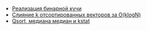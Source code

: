 * [Реализация бинарной кучи](https://github.com/VladislavHacker/Examples/blob/main/Algo1term/Heap/Heap.cpp)
* [Слияние k отсортированных векторов за O(klogN)](https://github.com/VladislavHacker/Examples/blob/main/Algo1term/Heap/mergeKVectors.cpp)
* [Qsort, медиана медиан и kstat](https://github.com/VladislavHacker/Examples/blob/main/Algo1term/Sortings/QuickSort/QuickSort%2BKstat.cpp)
